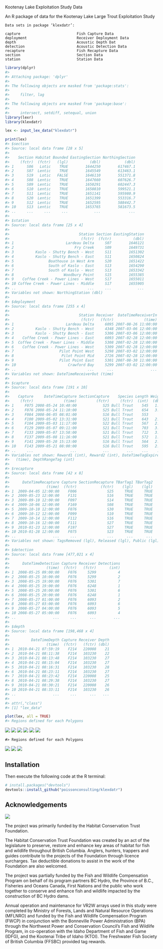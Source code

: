 <!-- README.md is generated from README.Rmd. Please edit that file -->
Kootenay Lake Exploitation Study Data

An R package of data for the Kootenay Lake Large Trout Exploitation Study

    Data sets in package ‘klexdatr’:

    capture                          Fish Capture Data
    deployment                       Receiver Deployment Data
    depth                            Acoustic Depth Dat
    detection                        Acoustic Detection Data
    recapture                        Fish Recapture Data
    section                          Section Data
    station                          Station Data

``` r
library(dplyr)
#> 
#> Attaching package: 'dplyr'
#> 
#> The following objects are masked from 'package:stats':
#> 
#>     filter, lag
#> 
#> The following objects are masked from 'package:base':
#> 
#>     intersect, setdiff, setequal, union
library(lexr)
library(klexdatr)

lex <- input_lex_data("klexdatr")

print(lex)
#> $section
#> Source: local data frame [28 x 5]
#> 
#>    Section Habitat Bounded EastingSection NorthingSection
#>     (fctr)  (fctr)   (lgl)          (dbl)           (dbl)
#> 1      S06   Lotic    TRUE        1644250        617467.1
#> 2      S07  Lentic    TRUE        1645549        613463.1
#> 3      S19   Lotic   FALSE        1646110        551371.8
#> 4      S08  Lentic    TRUE        1647660        607626.7
#> 5      S09  Lentic    TRUE        1650291        602447.3
#> 6      S10  Lentic    TRUE        1650810        599521.1
#> 7      S11  Lentic    TRUE        1651141        595980.9
#> 8      S20  Lentic    TRUE        1651399        553316.7
#> 9      S12  Lentic    TRUE        1652595        588442.7
#> 10     S13  Lentic    TRUE        1653765        581673.5
#> ..     ...     ...     ...            ...             ...
#> 
#> $station
#> Source: local data frame [25 x 4]
#> 
#>                                Station Section EastingStation
#>                                 (fctr)  (fctr)          (dbl)
#> 1                        Lardeau Delta     S07        1646121
#> 2                            Fry Creek     S09        1649731
#> 3          Kaslo - Shutty Bench - West     S11        1651302
#> 4          Kaslo - Shutty Bench - East     S11        1650824
#> 5                Boathouse in West Arm     S20        1651422
#> 6                South of Kaslo - East     S13        1654290
#> 7                South of Kaslo - West     S13        1653342
#> 8                       Woodbury Point     S15        1655385
#> 9    Coffee Creek - Power Lines - West     S17        1655011
#> 10 Coffee Creek - Power Lines - Middle     S17        1655905
#> ..                                 ...     ...            ...
#> Variables not shown: NorthingStation (dbl)
#> 
#> $deployment
#> Source: local data frame [255 x 4]
#> 
#>                                Station Receiver  DateTimeReceiverIn
#>                                 (fctr)   (fctr)              (time)
#> 1                        Lardeau Delta     6095 2007-08-26 11:00:00
#> 2          Kaslo - Shutty Bench - West     4348 2007-03-06 12:00:00
#> 3          Kaslo - Shutty Bench - East     5306 2007-03-06 12:00:00
#> 4    Coffee Creek - Power Lines - East     6093 2007-02-28 12:00:00
#> 5  Coffee Creek - Power Lines - Middle     5308 2007-02-28 12:00:00
#> 6    Coffee Creek - Power Lines - West     5309 2007-02-28 12:00:00
#> 7                     Pilot Point West     5298 2007-03-02 12:00:00
#> 8                      Pilot Point Mid     2726 2007-02-28 12:00:00
#> 9                     Pilot Point East     5301 2007-08-30 11:00:00
#> 10                        Crawford Bay     5299 2007-03-02 12:00:00
#> ..                                 ...      ...                 ...
#> Variables not shown: DateTimeReceiverOut (time)
#> 
#> $capture
#> Source: local data frame [191 x 10]
#> 
#>    Capture     DateTimeCapture SectionCapture    Species Length Weight
#>     (fctr)              (time)         (fctr)     (fctr)  (int)  (dbl)
#> 1     F075 2008-05-24 10:40:00            S25 Bull Trout    545   1.75
#> 2     F076 2008-05-24 11:10:00            S25 Bull Trout    654   3.40
#> 3     F084 2008-06-05 08:01:00            S16 Bull Trout    553     NA
#> 4     F100 2009-05-02 13:31:00            S21 Bull Trout    643   2.75
#> 5     F104 2009-05-03 11:17:00            S22 Bull Trout    567   2.00
#> 6     F129 2009-05-07 09:11:00            S21 Bull Trout    703   3.90
#> 7     F133 2009-05-07 13:58:00            S21 Bull Trout    712   3.65
#> 8     F137 2009-05-08 11:16:00            S21 Bull Trout    572   1.90
#> 9     F141 2009-05-20 15:13:00            S16 Bull Trout    564   2.20
#> 10    F143 2009-05-21 08:00:00            S16 Bull Trout    595   2.40
#> ..     ...                 ...            ...        ...    ...    ...
#> Variables not shown: Reward1 (int), Reward2 (int), DateTimeTagExpire
#>   (time), DepthRangeTag (int)
#> 
#> $recapture
#> Source: local data frame [42 x 8]
#> 
#>      DateTimeRecapture Capture SectionRecapture TBarTag1 TBarTag2
#>                 (time)  (fctr)           (fctr)    (lgl)    (lgl)
#> 1  2009-04-05 12:00:00    F006              S25     TRUE     TRUE
#> 2  2009-05-23 12:00:00    F131              S16     TRUE     TRUE
#> 3  2009-09-10 12:00:00    F097              S14     TRUE     TRUE
#> 4  2009-10-06 12:00:00    F169              S08     TRUE     TRUE
#> 5  2009-10-10 12:00:00    F076              S30     TRUE     TRUE
#> 6  2009-10-12 12:00:00    F099              S10     TRUE     TRUE
#> 7  2009-10-14 12:00:00    F112              S16     TRUE     TRUE
#> 8  2009-10-16 12:00:00    F111              S27     TRUE     TRUE
#> 9  2010-01-23 12:00:00    F197              S27     TRUE     TRUE
#> 10 2010-01-28 12:00:00    F075              S23     TRUE     TRUE
#> ..                 ...     ...              ...      ...      ...
#> Variables not shown: TagsRemoved (lgl), Released (lgl), Public (lgl)
#> 
#> $detection
#> Source: local data frame [477,021 x 4]
#> 
#>      DateTimeDetection Capture Receiver Detections
#>                 (time)  (fctr)   (fctr)      (int)
#> 1  2008-05-25 09:00:00    F076     5299          4
#> 2  2008-05-25 10:00:00    F076     5299          2
#> 3  2008-05-25 19:00:00    F076     5301          7
#> 4  2008-05-25 19:00:00    F076     6248          1
#> 5  2008-05-25 20:00:00    F076     5301          6
#> 6  2008-05-25 20:00:00    F076     6248          1
#> 7  2008-05-27 01:00:00    F076     6093          2
#> 8  2008-05-27 03:00:00    F076     6093          6
#> 9  2008-05-27 04:00:00    F076     6093          5
#> 10 2008-05-27 05:00:00    F076     6093          4
#> ..                 ...     ...      ...        ...
#> 
#> $depth
#> Source: local data frame [198,468 x 4]
#> 
#>          DateTimeDepth Capture Receiver Depth
#>                 (time)  (fctr)   (fctr) (dbl)
#> 1  2010-04-21 07:59:19    F214   220008    21
#> 2  2010-04-21 08:11:38    F214   103230    22
#> 3  2010-04-21 08:13:48    F214   103230    27
#> 4  2010-04-21 08:15:04    F214   103230    27
#> 5  2010-04-21 08:16:31    F214   103230    28
#> 6  2010-04-21 08:23:11    F214   103230    27
#> 7  2010-04-21 08:23:42    F214   220008    25
#> 8  2010-04-21 08:29:38    F214   103230    27
#> 9  2010-04-21 08:30:21    F214   220008    26
#> 10 2010-04-21 08:33:11    F214   103230    26
#> ..                 ...     ...      ...   ...
#> 
#> attr(,"class")
#> [1] "lex_data"

plot(lex, all = TRUE)
#> Regions defined for each Polygons
```

![](README-unnamed-chunk-2-1.png) ![](README-unnamed-chunk-2-2.png) ![](README-unnamed-chunk-2-3.png) ![](README-unnamed-chunk-2-4.png) ![](README-unnamed-chunk-2-5.png) ![](README-unnamed-chunk-2-6.png)

    #> Regions defined for each Polygons

![](README-unnamed-chunk-2-7.png) ![](README-unnamed-chunk-2-8.png) ![](README-unnamed-chunk-2-9.png)

Installation
------------

Then execute the following code at the R terminal:

``` r
# install.packages("devtools")
devtools::install_github("poissonconsulting/klexdatr")
```

Acknowledgements
----------------

![](koot.png)

The project was primarily funded by the Habitat Conservation Trust Foundation.

The Habitat Conservation Trust Foundation was created by an act of the legislature to preserve, restore and enhance key areas of habitat for fish and wildlife throughout British Columbia. Anglers, hunters, trappers and guides contribute to the projects of the Foundation through licence surcharges. Tax deductible donations to assist in the work of the Foundation are also welcomed.

The project was partially funded by the Fish and Wildlife Compensation Program on behalf of its program partners BC Hydro, the Province of B.C., Fisheries and Oceans Canada, First Nations and the public who work together to conserve and enhance fish and wildlife impacted by the construction of BC Hydro dams.

Annual operation and maintenance for VR2W arrays used in this study were completed by Ministry of Forests, Lands and Natural Resource Operations (MFLNRO) and funded by the Fish and Wildlife Compensation Program (FWCP) in conjunction with the Bonneville Power Administration (BPA) through the Northwest Power and Conservation Council’s Fish and Wildlife Program, in co-operation with the Idaho Department of Fish and Game (IDFG), and the Kootenai Tribe of Idaho (KTOI). The Freshwater Fish Society of British Columbia (FFSBC) provided tag rewards.
